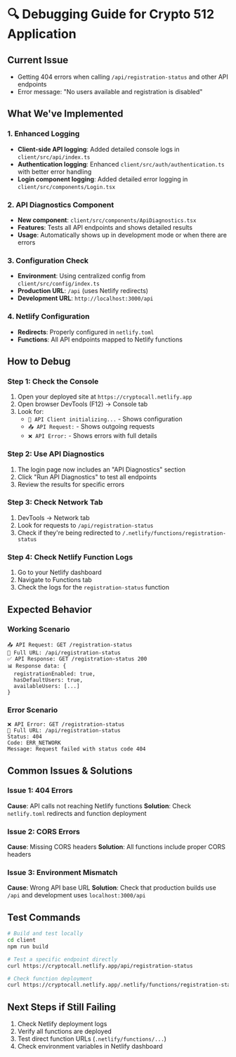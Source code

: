 # 🔍 Debugging Guide for Crypto 512 Application

## Current Issue
- Getting 404 errors when calling `/api/registration-status` and other API endpoints
- Error message: "No users available and registration is disabled"

## What We've Implemented

### 1. Enhanced Logging
- **Client-side API logging**: Added detailed console logs in `client/src/api/index.ts`
- **Authentication logging**: Enhanced `client/src/auth/authentication.ts` with better error handling
- **Login component logging**: Added detailed error logging in `client/src/components/Login.tsx`

### 2. API Diagnostics Component
- **New component**: `client/src/components/ApiDiagnostics.tsx`
- **Features**: Tests all API endpoints and shows detailed results
- **Usage**: Automatically shows up in development mode or when there are errors

### 3. Configuration Check
- **Environment**: Using centralized config from `client/src/config/index.ts`
- **Production URL**: `/api` (uses Netlify redirects)
- **Development URL**: `http://localhost:3000/api`

### 4. Netlify Configuration
- **Redirects**: Properly configured in `netlify.toml`
- **Functions**: All API endpoints mapped to Netlify functions

## How to Debug

### Step 1: Check the Console
1. Open your deployed site at `https://cryptocall.netlify.app`
2. Open browser DevTools (F12) → Console tab
3. Look for:
   - `🔧 API Client initializing...` - Shows configuration
   - `📤 API Request:` - Shows outgoing requests
   - `❌ API Error:` - Shows errors with full details

### Step 2: Use API Diagnostics
1. The login page now includes an "API Diagnostics" section
2. Click "Run API Diagnostics" to test all endpoints
3. Review the results for specific errors

### Step 3: Check Network Tab
1. DevTools → Network tab
2. Look for requests to `/api/registration-status`
3. Check if they're being redirected to `/.netlify/functions/registration-status`

### Step 4: Check Netlify Function Logs
1. Go to your Netlify dashboard
2. Navigate to Functions tab
3. Check the logs for the `registration-status` function

## Expected Behavior

### Working Scenario
```
📤 API Request: GET /registration-status
📍 Full URL: /api/registration-status
✅ API Response: GET /registration-status 200
📊 Response data: {
  registrationEnabled: true,
  hasDefaultUsers: true,
  availableUsers: [...]
}
```

### Error Scenario
```
❌ API Error: GET /registration-status
📍 Full URL: /api/registration-status
Status: 404
Code: ERR_NETWORK
Message: Request failed with status code 404
```

## Common Issues & Solutions

### Issue 1: 404 Errors
**Cause**: API calls not reaching Netlify functions
**Solution**: Check `netlify.toml` redirects and function deployment

### Issue 2: CORS Errors
**Cause**: Missing CORS headers
**Solution**: All functions include proper CORS headers

### Issue 3: Environment Mismatch
**Cause**: Wrong API base URL
**Solution**: Check that production builds use `/api` and development uses `localhost:3000/api`

## Test Commands

```bash
# Build and test locally
cd client
npm run build

# Test a specific endpoint directly
curl https://cryptocall.netlify.app/api/registration-status

# Check function deployment
curl https://cryptocall.netlify.app/.netlify/functions/registration-status
```

## Next Steps if Still Failing
1. Check Netlify deployment logs
2. Verify all functions are deployed
3. Test direct function URLs (`.netlify/functions/...`)
4. Check environment variables in Netlify dashboard
